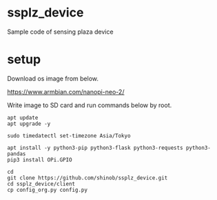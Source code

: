# ssplz_device
Sample code of sensing plaza device

# setup

Download os image from below.

https://www.armbian.com/nanopi-neo-2/

Write image to SD card and run commands below by root.

```
apt update
apt upgrade -y

sudo timedatectl set-timezone Asia/Tokyo

apt install -y python3-pip python3-flask python3-requests python3-pandas
pip3 install OPi.GPIO

cd
git clone https://github.com/shinob/ssplz_device.git
cd ssplz_device/client
cp config_org.py config.py
```